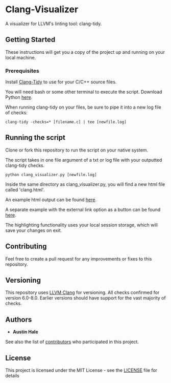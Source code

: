# Clang-Visualizer

A visualizer for LLVM's linting tool: clang-tidy.

## Getting Started

These instructions will get you a copy of the project up and running on your local machine.

### Prerequisites

Install [Clang-Tidy](http://clang.llvm.org/extra/clang-tidy/) to use for your C/C++ source files.

You will need bash or some other terminal to execute the script. Download Python [here](https://www.python.org/downloads/).

When running clang-tidy on your files, be sure to pipe it into a new log file of checks:

```
clang-tidy -checks=* [filename.c] | tee [newfile.log]
```

## Running the script

Clone or fork this repository to run the script on your native system.

The script takes in one file argument of a txt or log file with your outputted clang-tidy checks.

```
python clang_visualizer.py [newfile.log]
```

Inside the same directory as clang_visualizer.py, you will find a new html file called 'clang.html'.

An example html output can be found [here](https://austinbhale.com/Clang-Visualizer/examples/example.html).

A separate example with the external link option as a button can be found [here](https://austinbhale.com/Clang-Visualizer/examples/example-with-button.html).

The highlighting functionality uses your local session storage, which will save your changes on exit.

## Contributing

Feel free to create a pull request for any improvements or fixes to this repository.

## Versioning

This repository uses [LLVM Clang](http://clang.llvm.org/extra/clang-tidy/index.html) for versioning. All checks confirmed for version 6.0-8.0. Earlier versions should have support for the vast majority of checks.

## Authors

* **Austin Hale**

See also the list of [contributors](https://github.com/austinbhale/Clang-Visualizer/graphs/contributors) who participated in this project.

## License

This project is licensed under the MIT License - see the [LICENSE](LICENSE) file for details
